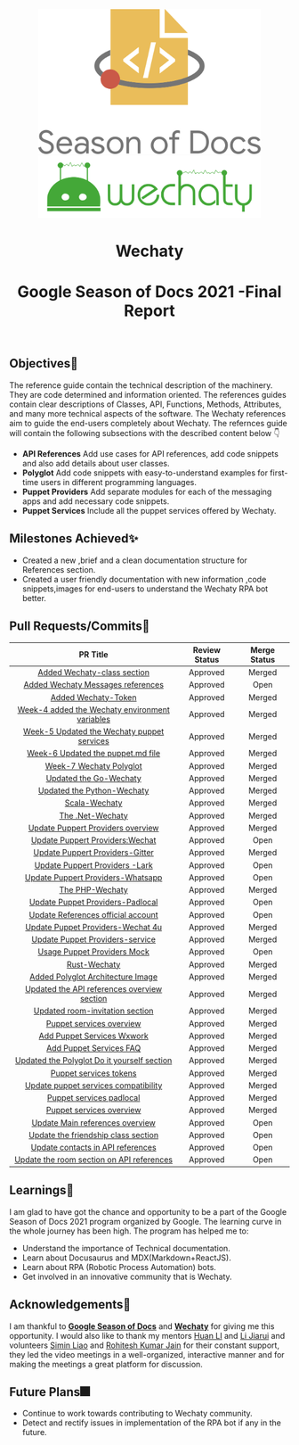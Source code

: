 <div align ="center">
<img src="assets/gsod-2021-1.svg" width="400" />
<br />
<img src="assets/gsod-2021-2.svg" width="400" />
<br />
<h1>Wechaty</h1>
<h1> Google Season of Docs 2021 -Final Report</h1>
<br>
</div>

## Objectives🧿

The reference guide contain the technical description of the machinery. They are code determined and information oriented. The references guides contain clear descriptions of Classes, API, Functions, Methods, Attributes, and many more technical aspects of the software. The Wechaty references aim to guide the end-users completely about Wechaty.
The refernces guide will contain the following subsections with the described content below 👇
* **API References**
Add use cases for API references, add code snippets and also add details about user classes.
* **Polyglot**
Add code snippets with easy-to-understand examples for first-time users in different programming languages.
* **Puppet Providers**
Add separate modules for each of the messaging apps and add necessary code snippets.
* **Puppet Services**
Include all the puppet services offered by Wechaty.

## Milestones Achieved✨

* Created a new ,brief and a clean documentation structure for References section.
* Created a user friendly  documentation with new information ,code snippets,images for end-users to understand the Wechaty RPA bot better.

## Pull Requests/Commits📔

| **PR Title**                                                                                           | **Review Status** | **Merge Status** |
|:------------------------------------------------------------------------------------------------------:|:-----------------:|:----------------:|
| [Added Wechaty-class section](https://github.com/wechaty/wechaty.js.org/pull/913)                                                 | Approved          | Merged           |
| [Added Wechaty Messages references](https://github.com/wechaty/wechaty.js.org/pull/916)                                              | Approved          | Open             |
| [Added Wechaty-Token](https://github.com/wechaty/wechaty.js.org/pull/919)                   | Approved          | Merged           |       
| [Week-4 added the Wechaty environment variables](https://github.com/wechaty/wechaty.js.org/pull/933)                   | Approved          | Merged            |
| [Week-5 Updated the Wechaty puppet services](https://github.com/wechaty/wechaty.js.org/pull/965)                   | Approved          | Merged            |
| [Week-6 Updated the puppet.md file](https://github.com/wechaty/wechaty.js.org/pull/972)           | Approved          | Merged             |
| [Week-7 Wechaty Polyglot](https://github.com/wechaty/wechaty.js.org/pull/1013)            | Approved          | Merged            |
| [Updated the Go-Wechaty](https://github.com/wechaty/wechaty.js.org/pull/1050)       | Approved          | Merged             |
| [Updated the Python-Wechaty](https://github.com/wechaty/wechaty.js.org/pull/1057)           | Approved          | Merged            |
| [Scala-Wechaty](https://github.com/wechaty/wechaty.js.org/pull/1096)          | Approved          | Merged            |
| [The .Net-Wechaty](https://github.com/wechaty/wechaty.js.org/pull/1100)          | Approved          | Merged            |
| [Update Puppert Providers overview](https://github.com/wechaty/wechaty.js.org/pull/1107)          | Approved          | Merged            |
| [Update Puppert Providers:Wechat](https://github.com/wechaty/wechaty.js.org/pull/1108)          | Approved          | Open             |
| [Update Puppert Providers-Gitter](https://github.com/wechaty/wechaty.js.org/pull/1110)          | Approved          | Merged           |
| [Update Puppert Providers -Lark](https://github.com/wechaty/wechaty.js.org/pull/1152)          | Approved          | Open             |
| [Update Puppert Providers-Whatsapp](https://github.com/wechaty/wechaty.js.org/pull/1153)          | Approved          | Open             |
| [The PHP-Wechaty](https://github.com/wechaty/wechaty.js.org/pull/1156)          | Approved          | Merged           |
| [Update Puppet Providers-Padlocal](https://github.com/wechaty/wechaty.js.org/pull/1195)          | Approved          | Open             |
| [Update References official account](https://github.com/wechaty/wechaty.js.org/pull/1208)          | Approved          | Open             |
| [Update Puppet Providers-Wechat 4u](https://github.com/wechaty/wechaty.js.org/pull/1211)          | Approved          | Merged           |
| [Update Puppet Providers-service](https://github.com/wechaty/wechaty.js.org/pull/1212)          | Approved          | Merged            |
| [Usage Puppet Providers Mock](https://github.com/wechaty/wechaty.js.org/pull/1220)          | Approved          | Open             |
| [Rust-Wechaty](https://github.com/wechaty/wechaty.js.org/pull/1231)          | Approved          | Merged            |
| [Added Polyglot Architecture Image](https://github.com/wechaty/wechaty.js.org/pull/1233)          | Approved          | Merged            |
| [Updated the API references overview section](https://github.com/wechaty/wechaty.js.org/pull/1261)          | Approved          | Merged            |
| [Updated room-invitation section](https://github.com/wechaty/wechaty.js.org/pull/1265)          | Approved          | Merged            |
| [Puppet services overview](https://github.com/wechaty/wechaty.js.org/pull/1277)          | Approved          | Merged            |
| [Add Puppet Services Wxwork](https://github.com/wechaty/wechaty.js.org/pull/1285)          | Approved          | Merged            |
| [Add Puppet Services FAQ](https://github.com/wechaty/wechaty.js.org/pull/1284)          | Approved          | Merged            |
| [Updated the Polyglot Do it yourself section](https://github.com/wechaty/wechaty.js.org/pull/1283)          | Approved          | Merged            |
| [Puppet services tokens](https://github.com/wechaty/wechaty.js.org/pull/1282)          | Approved          | Merged            |
| [Update puppet services compatibility](https://github.com/wechaty/wechaty.js.org/pull/1279)          | Approved          | Merged            |
| [Puppet services padlocal](https://github.com/wechaty/wechaty.js.org/pull/1278)          | Approved          | Merged            |
| [Puppet services overview ](https://github.com/wechaty/wechaty.js.org/pull/1277)          | Approved          | Merged            |
| [Update Main references overview](https://github.com/wechaty/wechaty.js.org/pull/1286)          | Approved          | Open             |
| [Update the friendship class section](https://github.com/wechaty/wechaty.js.org/pull/1289)          | Approved          | Open             |
| [Update contacts in API references](https://github.com/wechaty/wechaty.js.org/pull/1290)          | Approved          | Open             |
| [Update the room section on API references](https://github.com/wechaty/wechaty.js.org/pull/1294)          | Approved          | Open             |
 

## Learnings🥇

I am glad to have got the chance and opportunity to be a part of the Google Season of Docs 2021 program organized by Google. The learning curve in the whole journey has been high. The program has helped me to:
* Understand the importance of Technical documentation.
* Learn about Docusaurus and MDX(Markdown+ReactJS).
* Learn about RPA (Robotic Process Automation) bots.
* Get involved in an innovative community that is  Wechaty.

## Acknowledgements🎉

I am thankful to **[Google Season of Docs](https://developers.google.com/season-of-docs)** and **[Wechaty](https://wechaty.js.org/)** for giving me this opportunity. I would also like to thank my mentors [Huan LI](https://github.com/huan) and [Li Jiarui](https://github.com/lijiarui) and volunteers [Simin Liao](https://github.com/proudofsimin) and [Rohitesh Kumar Jain](https://github.com/Rohitesh-Kumar-Jain) for their constant support, they led the video meetings in a well-organized, interactive manner and for making the meetings a  great platform for discussion.

## Future Plans🎆

* Continue to work towards contributing to Wechaty community.
* Detect and rectify issues in implementation of the RPA bot if any in the future.
